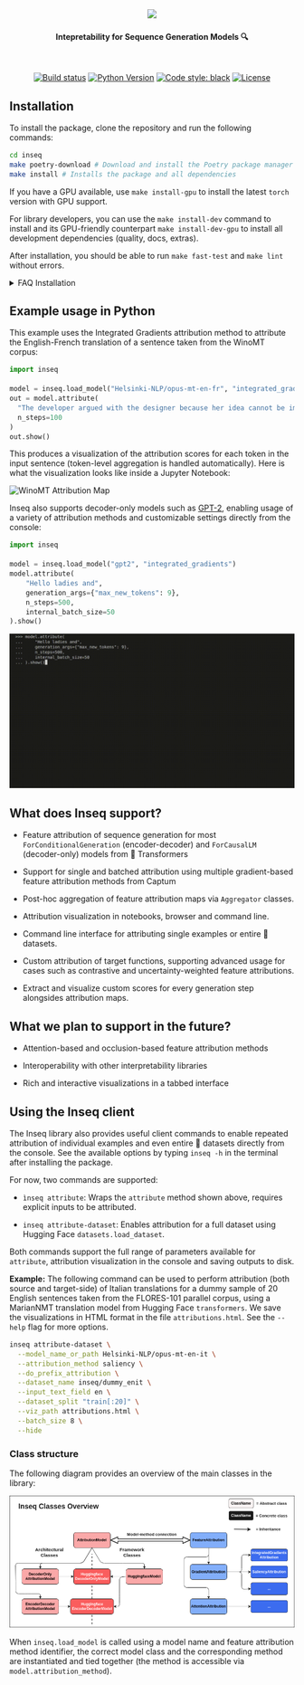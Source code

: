 <div align="center">
  <img src="/docs/source/images/inseq_logo.png" width="300"/>
  <h4>Intepretability for Sequence Generation Models 🔍</h4>
</div>
<br/>
<div align="center">

[![Build status](https://github.com/inseq-team/inseq/workflows/build/badge.svg?branch=master&event=push)](https://github.com/inseq-team/inseq/actions?query=workflow%3Abuild)
[![Python Version](https://img.shields.io/pypi/pyversions/inseq.svg)](https://pypi.org/project/inseq/)
[![Code style: black](https://img.shields.io/badge/code%20style-black-000000.svg)](https://github.com/psf/black)
[![License](https://img.shields.io/github/license/inseq-team/inseq)](https://github.com/inseq-team/inseq/blob/main/LICENSE)

</div>

## Installation

To install the package, clone the repository and run the following commands:

```bash
cd inseq
make poetry-download # Download and install the Poetry package manager
make install # Installs the package and all dependencies
```

If you have a GPU available, use `make install-gpu` to install the latest `torch` version with GPU support.

For library developers, you can use the `make install-dev` command to install and its GPU-friendly counterpart `make install-dev-gpu` to install all development dependencies (quality, docs, extras).

After installation, you should be able to run `make fast-test` and `make lint` without errors.

<details>
  <summary>FAQ Installation</summary>

  - Installing the `tokenizers` package requires a Rust compiler installation. You can install Rust from [https://rustup.rs](https://rustup.rs) and add `$HOME/.cargo/env` to your PATH.

  - Installing `sentencepiece` requires various packages, install with `sudo apt-get install cmake build-essential pkg-config` or `brew install cmake gperftools pkg-config`.
</details>

## Example usage in Python

This example uses the Integrated Gradients attribution method to attribute the English-French translation of a sentence taken from the WinoMT corpus:

```python
import inseq

model = inseq.load_model("Helsinki-NLP/opus-mt-en-fr", "integrated_gradients")
out = model.attribute(
  "The developer argued with the designer because her idea cannot be implemented.",
  n_steps=100
)
out.show()
```

This produces a visualization of the attribution scores for each token in the input sentence (token-level aggregation is handled automatically). Here is what the visualization looks like inside a Jupyter Notebook:

![WinoMT Attribution Map](docs/source/images/heatmap_winomt.png)

Inseq also supports decoder-only models such as [GPT-2](https://huggingface.co/transformers/model_doc/gpt2.html), enabling usage of a variety of attribution methods and customizable settings directly from the console:

```python
import inseq

model = inseq.load_model("gpt2", "integrated_gradients")
model.attribute(
    "Hello ladies and",
    generation_args={"max_new_tokens": 9},
    n_steps=500,
    internal_batch_size=50
).show()
```

![GPT-2 Attribution in the console](docs/source/images/inseq_python_console.gif)

## What does Inseq support?

- Feature attribution of sequence generation for most `ForConditionalGeneration` (encoder-decoder) and `ForCausalLM` (decoder-only) models from 🤗 Transformers

- Support for single and batched attribution using multiple gradient-based feature attribution methods from Captum

- Post-hoc aggregation of feature attribution maps via `Aggregator` classes.

- Attribution visualization in notebooks, browser and command line.

- Command line interface for attributing single examples or entire 🤗 datasets.

- Custom attribution of target functions, supporting advanced usage for cases such as contrastive and uncertainty-weighted feature attributions.

- Extract and visualize custom scores for every generation step alongsides attribution maps.

## What we plan to support in the future?

- Attention-based and occlusion-based feature attribution methods

- Interoperability with other interpretability libraries

- Rich and interactive visualizations in a tabbed interface

## Using the Inseq client

The Inseq library also provides useful client commands to enable repeated attribution of individual examples and even entire 🤗 datasets directly from the console. See the available options by typing `inseq -h` in the terminal after installing the package.

For now, two commands are supported:

- `ìnseq attribute`: Wraps the `attribute` method shown above, requires explicit inputs to be attributed.

- `inseq attribute-dataset`: Enables attribution for a full dataset using Hugging Face `datasets.load_dataset`.

Both commands support the full range of parameters available for `attribute`, attribution visualization in the console and saving outputs to disk.

**Example:** The following command can be used to perform attribution (both source and target-side) of Italian translations for a dummy sample of 20 English sentences taken from the FLORES-101 parallel corpus, using a MarianNMT translation model from Hugging Face `transformers`. We save the visualizations in HTML format in the file `attributions.html`. See the `--help` flag for more options.

```bash
inseq attribute-dataset \
  --model_name_or_path Helsinki-NLP/opus-mt-en-it \
  --attribution_method saliency \
  --do_prefix_attribution \
  --dataset_name inseq/dummy_enit \
  --input_text_field en \
  --dataset_split "train[:20]" \
  --viz_path attributions.html \
  --batch_size 8 \
  --hide
```

### Class structure

The following diagram provides an overview of the main classes in the library:

![Class structure](docs/source/images/classes.png)

When `inseq.load_model` is called using a model name and feature attribution method identifier, the correct model class and the corresponding method are instantiated and tied together (the method is accessible via `model.attribution_method`).